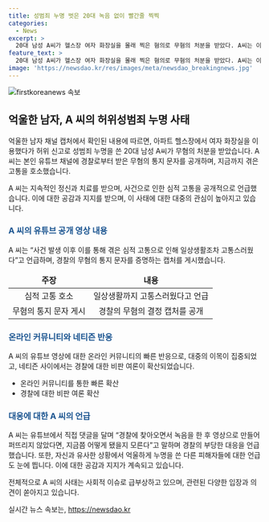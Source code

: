 ```yaml
---
title: 성범죄 누명 벗은 20대 녹음 없이 빨간줄 찍찍
categories:
  - News
excerpt: >
  20대 남성 A씨가 헬스장 여자 화장실을 몰래 찍은 혐의로 무혐의 처분을 받았다. A씨는 이에 대해 본인 유튜브 채널에 경찰로부터 받은 무혐의 통지 문자를 공개하며 고통을 호소했다. 경찰의 부당한 처사에 대한 비판 여론이 높아지는 상황에서, A씨는 자신의 상황을 고백하며 신고자의 허위신고를 비판했다. A씨에 대한 허위혐의로 인한 피해와 경찰의 부당한 처사에 대한 파면 요구 서명운동이 전개되고 있다.
feature_text: >
  20대 남성 A씨가 헬스장 여자 화장실을 몰래 찍은 혐의로 무혐의 처분을 받았다. A씨는 이에 대해 본인 유튜브 채널에 경찰로부터 받은 무혐의 통지 문자를 공개하며 고통을 호소했다. 경찰의 부당한 처사에 대한 비판 여론이 높아지는 상황에서, A씨는 자신의 상황을 고백하며 신고자의 허위신고를 비판했다. A씨에 대한 허위혐의로 인한 피해와 경찰의 부당한 처사에 대한 파면 요구 서명운동이 전개되고 있다.
image: 'https://newsdao.kr/res/images/meta/newsdao_breakingnews.jpg'
---
```


<p><img src="https://newsdao.kr/res/images/meta/newsdao_breakingnews.jpg" alt="firstkoreanews 속보" /></p>

<h2 data-ke-size="size26">억울한 남자, A 씨의 허위성범죄 누명 사태</h2>

<p>억울한 남자 채널 캡처에서 확인된 내용에 따르면, 아파트 헬스장에서 여자 화장실을 이용했다가 허위 신고로 성범죄 누명을 쓴 20대 남성 A씨가 무혐의 처분을 받았습니다. A씨는 본인 유튜브 채널에 경찰로부터 받은 무혐의 통지 문자를 공개하며, 지금까지 겪은 고통을 호소했습니다.</p>

<p data-ke-size="size16">A 씨는 지속적인 정신과 치료를 받으며, 사건으로 인한 심적 고통을 공개적으로 언급했습니다. 이에 대한 공감과 지지를 받으며, 이 사태에 대한 대중의 관심이 높아지고 있습니다.</p>

<h3><span style="color: #1a5490;">A 씨의 유튜브 공개 영상 내용</span></h3>

<p>A 씨는 “사건 발생 이후 이를 통해 겪은 심적 고통으로 인해 일상생활조차 고통스러웠다”고 언급하며, 경찰의 무혐의 통지 문자를 증명하는 캡처를 게시했습니다.</p>

<table>
<thead>
<tr>
<td style="text-align: center; height: 17px;"><b>주장</b></td>
<td style="text-align: center; height: 17px;"><b>내용</b></td>
</tr>
</thead>
<tbody>
<tr>
<td style="text-align: center; height: 17px;">심적 고통 호소</td>
<td style="text-align: center; height: 17px;">일상생활까지 고통스러웠다고 언급</td>
</tr>
<tr>
<td style="text-align: center; height: 17px;">무혐의 통지 문자 게시</td>
<td style="text-align: center; height: 17px;">경찰의 무혐의 결정 캡처를 공개</td>
</tr>
</tbody>
</table>

<h3><span style="color: #1a5490;">온라인 커뮤니티와 네티즌 반응</span></h3>

<p>A 씨의 유튜브 영상에 대한 온라인 커뮤니티의 빠른 반응으로, 대중의 이목이 집중되었고, 네티즌 사이에서는 경찰에 대한 비판 여론이 확산되었습니다.</p>

<ul>
<li>온라인 커뮤니티를 통한 빠른 확산</li>
<li>경찰에 대한 비판 여론 확산</li>
</ul>

<h3><span style="color: #1a5490;">대응에 대한 A 씨의 언급</span></h3>

<p>A 씨는 유튜브에서 직접 댓글을 달며 “경찰에 찾아오면서 녹음을 한 후 영상으로 만들어 퍼뜨리지 않았다면, 지금쯤 어떻게 됐을지 모른다”고 말하며 경찰의 부당한 대응을 언급했습니다. 또한, 자신과 유사한 상황에서 억울하게 누명을 쓴 다른 피해자들에 대한 언급도 눈에 띕니다. 이에 대한 공감과 지지가 계속되고 있습니다.</p>

<p data-ke-size="size16">전체적으로 A 씨의 사태는 사회적 이슈로 급부상하고 있으며, 관련된 다양한 입장과 의견이 쏟아지고 있습니다.</p>
실시간 뉴스 속보는, <a href="https://newsdao.kr" rel="dofollow">https://newsdao.kr</a>


